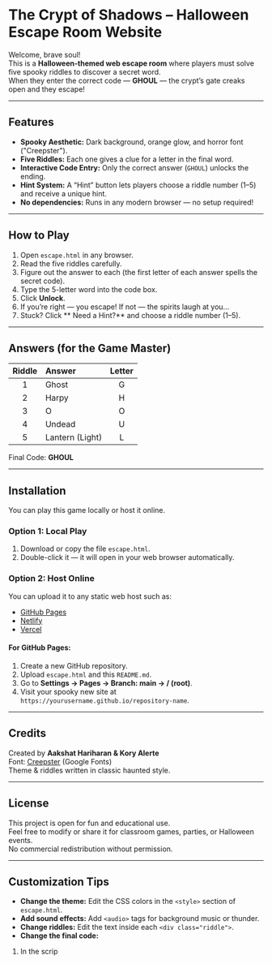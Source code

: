 # The Crypt of Shadows – Halloween Escape Room Website 

Welcome, brave soul!  
This is a **Halloween-themed web escape room** where players must solve five spooky riddles to discover a secret word.  
When they enter the correct code — **GHOUL** — the crypt’s gate creaks open and they escape!

---

##  Features
- **Spooky Aesthetic:** Dark background, orange glow, and horror font ("Creepster").  
- **Five Riddles:** Each one gives a clue for a letter in the final word.  
- **Interactive Code Entry:** Only the correct answer (`GHOUL`) unlocks the ending.  
- **Hint System:** A “Hint” button lets players choose a riddle number (1–5) and receive a unique hint.  
- **No dependencies:** Runs in any modern browser — no setup required!

---

##  How to Play
1. Open `escape.html` in any browser.  
2. Read the five riddles carefully.  
3. Figure out the answer to each (the first letter of each answer spells the secret code).  
4. Type the 5-letter word into the code box.  
5. Click **Unlock**.  
6. If you’re right — you escape! If not — the spirits laugh at you...  
7. Stuck? Click ** Need a Hint?** and choose a riddle number (1–5).

---

##  Answers (for the Game Master)
| Riddle | Answer | Letter |
|:-------:|:--------|:-------:|
| 1 | Ghost | G |
| 2 | Harpy | H |
| 3 | O | O |
| 4 | Undead | U |
| 5 | Lantern (Light) | L |

Final Code: **GHOUL**

---

##  Installation
You can play this game locally or host it online.

### Option 1: Local Play
1. Download or copy the file `escape.html`.  
2. Double-click it — it will open in your web browser automatically.  

### Option 2: Host Online
You can upload it to any static web host such as:
- [GitHub Pages](https://pages.github.com/)
- [Netlify](https://www.netlify.com/)
- [Vercel](https://vercel.com/)

#### For GitHub Pages:
1. Create a new GitHub repository.  
2. Upload `escape.html` and this `README.md`.  
3. Go to **Settings → Pages → Branch: main → / (root)**.  
4. Visit your spooky new site at `https://yourusername.github.io/repository-name`.

---

##  Credits
Created by **Aakshat Hariharan & Kory Alerte**  
Font: [Creepster](https://fonts.google.com/specimen/Creepster) (Google Fonts)  
Theme & riddles written in classic haunted style.  

---

##  License
This project is open for fun and educational use.  
Feel free to modify or share it for classroom games, parties, or Halloween events.  
No commercial redistribution without permission.

---
##  Customization Tips
-  **Change the theme:** Edit the CSS colors in the `<style>` section of `escape.html`.  
-  **Add sound effects:** Add `<audio>` tags for background music or thunder.  
-  **Change riddles:** Edit the text inside each `<div class="riddle">`.  
-  **Change the final code:**  
  1. In the scrip
